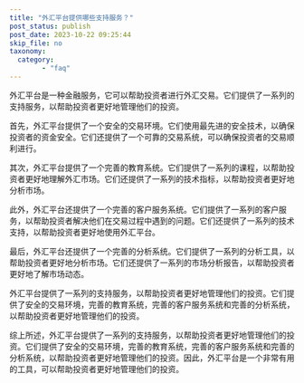 ```yaml
---
title: "外汇平台提供哪些支持服务？"
post_status: publish
post_date: 2023-10-22 09:25:44
skip_file: no
taxonomy:
  category:
        - "faq"
---
```


外汇平台是一种金融服务，它可以帮助投资者进行外汇交易。它们提供了一系列的支持服务，以帮助投资者更好地管理他们的投资。

首先，外汇平台提供了一个安全的交易环境。它们使用最先进的安全技术，以确保投资者的资金安全。它们还提供了一个可靠的交易系统，可以确保投资者的交易顺利进行。

其次，外汇平台提供了一个完善的教育系统。它们提供了一系列的课程，以帮助投资者更好地理解外汇市场。它们还提供了一系列的技术指标，以帮助投资者更好地分析市场。

此外，外汇平台还提供了一个完善的客户服务系统。它们提供了一系列的客户服务，以帮助投资者解决他们在交易过程中遇到的问题。它们还提供了一系列的技术支持，以帮助投资者更好地使用外汇平台。

最后，外汇平台还提供了一个完善的分析系统。它们提供了一系列的分析工具，以帮助投资者更好地分析市场。它们还提供了一系列的市场分析报告，以帮助投资者更好地了解市场动态。

外汇平台提供了一系列的支持服务，以帮助投资者更好地管理他们的投资。它们提供了安全的交易环境，完善的教育系统，完善的客户服务系统和完善的分析系统，以帮助投资者更好地管理他们的投资。

综上所述，外汇平台提供了一系列的支持服务，以帮助投资者更好地管理他们的投资。它们提供了安全的交易环境，完善的教育系统，完善的客户服务系统和完善的分析系统，以帮助投资者更好地管理他们的投资。因此，外汇平台是一个非常有用的工具，可以帮助投资者更好地管理他们的投资。
